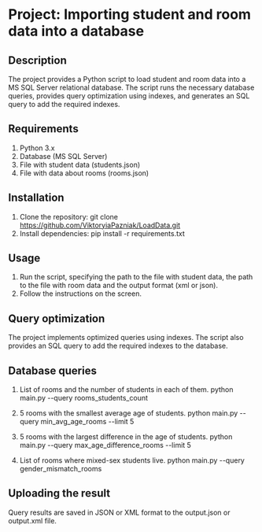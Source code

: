 # Project: Importing student and room data into a database

## Description

The project provides a Python script to load student and room data into a MS SQL Server relational database. The script runs the necessary database queries, provides query optimization using indexes, and generates an SQL query to add the required indexes.

## Requirements

1. Python 3.x
2. Database (MS SQL Server)
3. File with student data (students.json)
4. File with data about rooms (rooms.json)

## Installation

1. Clone the repository:
   git clone https://github.com/ViktoryiaPazniak/LoadData.git
2. Install dependencies:
   pip install -r requirements.txt

## Usage

1. Run the script, specifying the path to the file with student data, the path to the file with room data and the output format (xml or json).
2. Follow the instructions on the screen.

## Query optimization

The project implements optimized queries using indexes. The script also provides an SQL query to add the required indexes to the database.

## Database queries

1. List of rooms and the number of students in each of them.
    python main.py --query rooms_students_count
   
3. 5 rooms with the smallest average age of students.
   python main.py --query min_avg_age_rooms --limit 5
   
5. 5 rooms with the largest difference in the age of students.
   python main.py --query max_age_difference_rooms --limit 5
   
7. List of rooms where mixed-sex students live.
   python main.py --query gender_mismatch_rooms

## Uploading the result

Query results are saved in JSON or XML format to the output.json or output.xml file.
